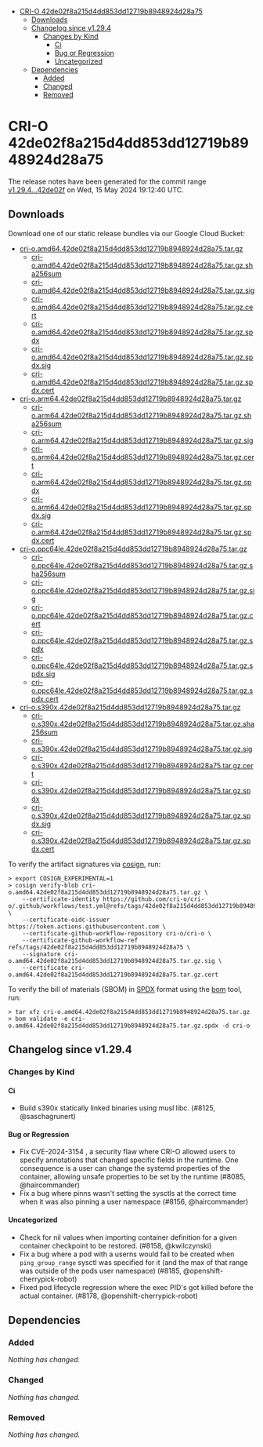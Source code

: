 - [CRI-O 42de02f8a215d4dd853dd12719b8948924d28a75](#cri-o-42de02f8a215d4dd853dd12719b8948924d28a75)
  - [Downloads](#downloads)
  - [Changelog since v1.29.4](#changelog-since-v1294)
    - [Changes by Kind](#changes-by-kind)
      - [Ci](#ci)
      - [Bug or Regression](#bug-or-regression)
      - [Uncategorized](#uncategorized)
  - [Dependencies](#dependencies)
    - [Added](#added)
    - [Changed](#changed)
    - [Removed](#removed)

# CRI-O 42de02f8a215d4dd853dd12719b8948924d28a75

The release notes have been generated for the commit range
[v1.29.4...42de02f](https://github.com/cri-o/cri-o/compare/v1.29.4...42de02f8a215d4dd853dd12719b8948924d28a75) on Wed, 15 May 2024 19:12:40 UTC.

## Downloads

Download one of our static release bundles via our Google Cloud Bucket:

- [cri-o.amd64.42de02f8a215d4dd853dd12719b8948924d28a75.tar.gz](https://storage.googleapis.com/cri-o/artifacts/cri-o.amd64.42de02f8a215d4dd853dd12719b8948924d28a75.tar.gz)
  - [cri-o.amd64.42de02f8a215d4dd853dd12719b8948924d28a75.tar.gz.sha256sum](https://storage.googleapis.com/cri-o/artifacts/cri-o.amd64.42de02f8a215d4dd853dd12719b8948924d28a75.tar.gz.sha256sum)
  - [cri-o.amd64.42de02f8a215d4dd853dd12719b8948924d28a75.tar.gz.sig](https://storage.googleapis.com/cri-o/artifacts/cri-o.amd64.42de02f8a215d4dd853dd12719b8948924d28a75.tar.gz.sig)
  - [cri-o.amd64.42de02f8a215d4dd853dd12719b8948924d28a75.tar.gz.cert](https://storage.googleapis.com/cri-o/artifacts/cri-o.amd64.42de02f8a215d4dd853dd12719b8948924d28a75.tar.gz.cert)
  - [cri-o.amd64.42de02f8a215d4dd853dd12719b8948924d28a75.tar.gz.spdx](https://storage.googleapis.com/cri-o/artifacts/cri-o.amd64.42de02f8a215d4dd853dd12719b8948924d28a75.tar.gz.spdx)
  - [cri-o.amd64.42de02f8a215d4dd853dd12719b8948924d28a75.tar.gz.spdx.sig](https://storage.googleapis.com/cri-o/artifacts/cri-o.amd64.42de02f8a215d4dd853dd12719b8948924d28a75.tar.gz.spdx.sig)
  - [cri-o.amd64.42de02f8a215d4dd853dd12719b8948924d28a75.tar.gz.spdx.cert](https://storage.googleapis.com/cri-o/artifacts/cri-o.amd64.42de02f8a215d4dd853dd12719b8948924d28a75.tar.gz.spdx.cert)
- [cri-o.arm64.42de02f8a215d4dd853dd12719b8948924d28a75.tar.gz](https://storage.googleapis.com/cri-o/artifacts/cri-o.arm64.42de02f8a215d4dd853dd12719b8948924d28a75.tar.gz)
  - [cri-o.arm64.42de02f8a215d4dd853dd12719b8948924d28a75.tar.gz.sha256sum](https://storage.googleapis.com/cri-o/artifacts/cri-o.arm64.42de02f8a215d4dd853dd12719b8948924d28a75.tar.gz.sha256sum)
  - [cri-o.arm64.42de02f8a215d4dd853dd12719b8948924d28a75.tar.gz.sig](https://storage.googleapis.com/cri-o/artifacts/cri-o.arm64.42de02f8a215d4dd853dd12719b8948924d28a75.tar.gz.sig)
  - [cri-o.arm64.42de02f8a215d4dd853dd12719b8948924d28a75.tar.gz.cert](https://storage.googleapis.com/cri-o/artifacts/cri-o.arm64.42de02f8a215d4dd853dd12719b8948924d28a75.tar.gz.cert)
  - [cri-o.arm64.42de02f8a215d4dd853dd12719b8948924d28a75.tar.gz.spdx](https://storage.googleapis.com/cri-o/artifacts/cri-o.arm64.42de02f8a215d4dd853dd12719b8948924d28a75.tar.gz.spdx)
  - [cri-o.arm64.42de02f8a215d4dd853dd12719b8948924d28a75.tar.gz.spdx.sig](https://storage.googleapis.com/cri-o/artifacts/cri-o.arm64.42de02f8a215d4dd853dd12719b8948924d28a75.tar.gz.spdx.sig)
  - [cri-o.arm64.42de02f8a215d4dd853dd12719b8948924d28a75.tar.gz.spdx.cert](https://storage.googleapis.com/cri-o/artifacts/cri-o.arm64.42de02f8a215d4dd853dd12719b8948924d28a75.tar.gz.spdx.cert)
- [cri-o.ppc64le.42de02f8a215d4dd853dd12719b8948924d28a75.tar.gz](https://storage.googleapis.com/cri-o/artifacts/cri-o.ppc64le.42de02f8a215d4dd853dd12719b8948924d28a75.tar.gz)
  - [cri-o.ppc64le.42de02f8a215d4dd853dd12719b8948924d28a75.tar.gz.sha256sum](https://storage.googleapis.com/cri-o/artifacts/cri-o.ppc64le.42de02f8a215d4dd853dd12719b8948924d28a75.tar.gz.sha256sum)
  - [cri-o.ppc64le.42de02f8a215d4dd853dd12719b8948924d28a75.tar.gz.sig](https://storage.googleapis.com/cri-o/artifacts/cri-o.ppc64le.42de02f8a215d4dd853dd12719b8948924d28a75.tar.gz.sig)
  - [cri-o.ppc64le.42de02f8a215d4dd853dd12719b8948924d28a75.tar.gz.cert](https://storage.googleapis.com/cri-o/artifacts/cri-o.ppc64le.42de02f8a215d4dd853dd12719b8948924d28a75.tar.gz.cert)
  - [cri-o.ppc64le.42de02f8a215d4dd853dd12719b8948924d28a75.tar.gz.spdx](https://storage.googleapis.com/cri-o/artifacts/cri-o.ppc64le.42de02f8a215d4dd853dd12719b8948924d28a75.tar.gz.spdx)
  - [cri-o.ppc64le.42de02f8a215d4dd853dd12719b8948924d28a75.tar.gz.spdx.sig](https://storage.googleapis.com/cri-o/artifacts/cri-o.ppc64le.42de02f8a215d4dd853dd12719b8948924d28a75.tar.gz.spdx.sig)
  - [cri-o.ppc64le.42de02f8a215d4dd853dd12719b8948924d28a75.tar.gz.spdx.cert](https://storage.googleapis.com/cri-o/artifacts/cri-o.ppc64le.42de02f8a215d4dd853dd12719b8948924d28a75.tar.gz.spdx.cert)
- [cri-o.s390x.42de02f8a215d4dd853dd12719b8948924d28a75.tar.gz](https://storage.googleapis.com/cri-o/artifacts/cri-o.s390x.42de02f8a215d4dd853dd12719b8948924d28a75.tar.gz)
  - [cri-o.s390x.42de02f8a215d4dd853dd12719b8948924d28a75.tar.gz.sha256sum](https://storage.googleapis.com/cri-o/artifacts/cri-o.s390x.42de02f8a215d4dd853dd12719b8948924d28a75.tar.gz.sha256sum)
  - [cri-o.s390x.42de02f8a215d4dd853dd12719b8948924d28a75.tar.gz.sig](https://storage.googleapis.com/cri-o/artifacts/cri-o.s390x.42de02f8a215d4dd853dd12719b8948924d28a75.tar.gz.sig)
  - [cri-o.s390x.42de02f8a215d4dd853dd12719b8948924d28a75.tar.gz.cert](https://storage.googleapis.com/cri-o/artifacts/cri-o.s390x.42de02f8a215d4dd853dd12719b8948924d28a75.tar.gz.cert)
  - [cri-o.s390x.42de02f8a215d4dd853dd12719b8948924d28a75.tar.gz.spdx](https://storage.googleapis.com/cri-o/artifacts/cri-o.s390x.42de02f8a215d4dd853dd12719b8948924d28a75.tar.gz.spdx)
  - [cri-o.s390x.42de02f8a215d4dd853dd12719b8948924d28a75.tar.gz.spdx.sig](https://storage.googleapis.com/cri-o/artifacts/cri-o.s390x.42de02f8a215d4dd853dd12719b8948924d28a75.tar.gz.spdx.sig)
  - [cri-o.s390x.42de02f8a215d4dd853dd12719b8948924d28a75.tar.gz.spdx.cert](https://storage.googleapis.com/cri-o/artifacts/cri-o.s390x.42de02f8a215d4dd853dd12719b8948924d28a75.tar.gz.spdx.cert)

To verify the artifact signatures via [cosign](https://github.com/sigstore/cosign), run:

```console
> export COSIGN_EXPERIMENTAL=1
> cosign verify-blob cri-o.amd64.42de02f8a215d4dd853dd12719b8948924d28a75.tar.gz \
    --certificate-identity https://github.com/cri-o/cri-o/.github/workflows/test.yml@refs/tags/42de02f8a215d4dd853dd12719b8948924d28a75 \
    --certificate-oidc-issuer https://token.actions.githubusercontent.com \
    --certificate-github-workflow-repository cri-o/cri-o \
    --certificate-github-workflow-ref refs/tags/42de02f8a215d4dd853dd12719b8948924d28a75 \
    --signature cri-o.amd64.42de02f8a215d4dd853dd12719b8948924d28a75.tar.gz.sig \
    --certificate cri-o.amd64.42de02f8a215d4dd853dd12719b8948924d28a75.tar.gz.cert
```

To verify the bill of materials (SBOM) in [SPDX](https://spdx.org) format using the [bom](https://sigs.k8s.io/bom) tool, run:

```console
> tar xfz cri-o.amd64.42de02f8a215d4dd853dd12719b8948924d28a75.tar.gz
> bom validate -e cri-o.amd64.42de02f8a215d4dd853dd12719b8948924d28a75.tar.gz.spdx -d cri-o
```

## Changelog since v1.29.4

### Changes by Kind

#### Ci
 - Build s390x statically linked binaries using musl libc. (#8125, @saschagrunert)

#### Bug or Regression
 - Fix CVE-2024-3154 , a security flaw where CRI-O allowed users to specify annotations that changed specific fields in the runtime. One consequence is a user can change the systemd properties of the container, allowing unsafe properties to be set by the runtime (#8085, @haircommander)
 - Fix a bug where pinns wasn't setting the sysctls at the correct time when it was also pinning a user namespace (#8156, @haircommander)

#### Uncategorized
 - Check for nil values when importing container definition for a given container checkpoint to be restored. (#8158, @kwilczynski)
 - Fix a bug where a pod with a userns would fail to be created when `ping_group_range` sysctl was specified for it (and the max of that range was outside of the pods user namespace) (#8185, @openshift-cherrypick-robot)
 - Fixed pod lifecycle regression where the exec PID's got killed before the actual container. (#8178, @openshift-cherrypick-robot)

## Dependencies

### Added
_Nothing has changed._

### Changed
_Nothing has changed._

### Removed
_Nothing has changed._
